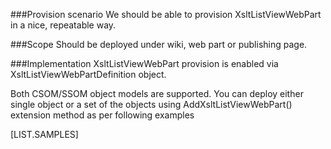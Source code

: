 <properties
	pageTitle="XsltListViewWebPartDefinition"
    pageName="XsltListViewWebPartDefinition"
    parentPageId="spmeta2/definitions/sharepoint-foundation/webparts"
/>

###Provision scenario
We should be able to provision XsltListViewWebPart in a nice, repeatable way.

###Scope
Should be deployed under wiki, web part or publishing page.

###Implementation
XsltListViewWebPart provision is enabled via XsltListViewWebPartDefinition object.

Both CSOM/SSOM object models are supported. 
You can deploy either single object or a set of the objects using AddXsltListViewWebPart() extension method as per following examples

[LIST.SAMPLES]